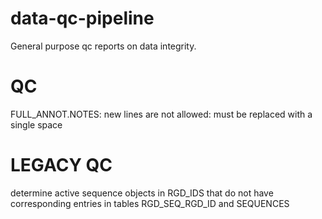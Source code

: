 # data-qc-pipeline
General purpose qc reports on data integrity.

# QC

FULL_ANNOT.NOTES: new lines are not allowed: must be replaced with a single space

# LEGACY QC

determine active sequence objects in RGD_IDS that do not have corresponding entries
in tables RGD_SEQ_RGD_ID and SEQUENCES

